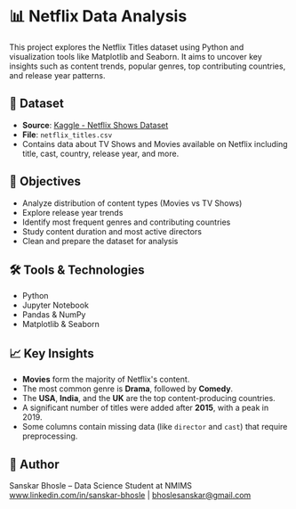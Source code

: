 # 📊 Netflix Data Analysis

This project explores the Netflix Titles dataset using Python and visualization tools like Matplotlib and Seaborn. It aims to uncover key insights such as content trends, popular genres, top contributing countries, and release year patterns.

## 📁 Dataset

- **Source**: [Kaggle - Netflix Shows Dataset](https://www.kaggle.com/datasets/shivamb/netflix-shows)
- **File**: `netflix_titles.csv`
- Contains data about TV Shows and Movies available on Netflix including title, cast, country, release year, and more.

## 🎯 Objectives

- Analyze distribution of content types (Movies vs TV Shows)
- Explore release year trends
- Identify most frequent genres and contributing countries
- Study content duration and most active directors
- Clean and prepare the dataset for analysis

## 🛠️ Tools & Technologies

- Python
- Jupyter Notebook
- Pandas & NumPy
- Matplotlib & Seaborn

## 📈 Key Insights

- **Movies** form the majority of Netflix's content.
- The most common genre is **Drama**, followed by **Comedy**.
- The **USA**, **India**, and the **UK** are the top content-producing countries.
- A significant number of titles were added after **2015**, with a peak in 2019.
- Some columns contain missing data (like `director` and `cast`) that require preprocessing.


## 📌 Author
Sanskar Bhosle – Data Science Student at NMIMS  
www.linkedin.com/in/sanskar-bhosle | bhoslesanskar@gmail.com
